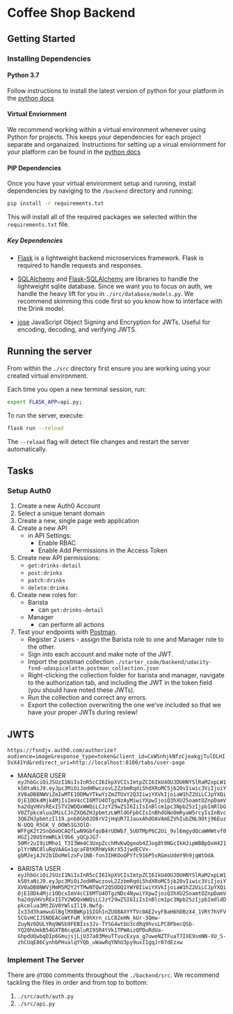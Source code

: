 # Coffee Shop Backend

## Getting Started

### Installing Dependencies

#### Python 3.7

Follow instructions to install the latest version of python for your platform in the [python docs](https://docs.python.org/3/using/unix.html#getting-and-installing-the-latest-version-of-python)

#### Virtual Enviornment

We recommend working within a virtual environment whenever using Python for projects. This keeps your dependencies for each project separate and organaized. Instructions for setting up a virual enviornment for your platform can be found in the [python docs](https://packaging.python.org/guides/installing-using-pip-and-virtual-environments/)

#### PIP Dependencies

Once you have your virtual environment setup and running, install dependencies by naviging to the `/backend` directory and running:

```bash
pip install -r requirements.txt
```

This will install all of the required packages we selected within the `requirements.txt` file.

##### Key Dependencies

- [Flask](http://flask.pocoo.org/)  is a lightweight backend microservices framework. Flask is required to handle requests and responses.

- [SQLAlchemy](https://www.sqlalchemy.org/) and [Flask-SQLAlchemy](https://flask-sqlalchemy.palletsprojects.com/en/2.x/) are libraries to handle the lightweight sqlite database. Since we want you to focus on auth, we handle the heavy lift for you in `./src/database/models.py`. We recommend skimming this code first so you know how to interface with the Drink model.

- [jose](https://python-jose.readthedocs.io/en/latest/) JavaScript Object Signing and Encryption for JWTs. Useful for encoding, decoding, and verifying JWTS.

## Running the server

From within the `./src` directory first ensure you are working using your created virtual environment.

Each time you open a new terminal session, run:

```bash
export FLASK_APP=api.py;
```

To run the server, execute:

```bash
flask run --reload
```

The `--reload` flag will detect file changes and restart the server automatically.

## Tasks

### Setup Auth0

1. Create a new Auth0 Account
2. Select a unique tenant domain
3. Create a new, single page web application
4. Create a new API
    - in API Settings:
        - Enable RBAC
        - Enable Add Permissions in the Access Token
5. Create new API permissions:
    - `get:drinks-detail`
    - `post:drinks`
    - `patch:drinks`
    - `delete:drinks`
6. Create new roles for:
    - Barista
        - can `get:drinks-detail`
    - Manager
        - can perform all actions
7. Test your endpoints with [Postman](https://getpostman.com). 
    - Register 2 users - assign the Barista role to one and Manager role to the other.
    - Sign into each account and make note of the JWT.
    - Import the postman collection `./starter_code/backend/udacity-fsnd-udaspicelatte.postman_collection.json`
    - Right-clicking the collection folder for barista and manager, navigate to the authorization tab, and including the JWT in the token field (you should have noted these JWTs).
    - Run the collection and correct any errors.
    - Export the collection overwriting the one we've included so that we have your proper JWTs during review!

## JWTS

`https://fsndjv.auth0.com/authorize?audience=image&response_type=token&client_id=CxWSnhjkNfzCjeakgjTulDLHI5vX41Yd&redirect_uri=http://localhost:8100/tabs/user-page`


- MANAGER USER
`eyJhbGciOiJSUzI1NiIsInR5cCI6IkpXVCIsImtpZCI6IkU4OUJDUHNYSlRaM2xpLW1kS0taNiJ9.eyJpc3MiOiJodHRwczovL2ZzbmRqdi5hdXRoMC5jb20vIiwic3ViIjoiYXV0aDB8NWViZmIwMTE1ODMwYTkwYzZmZTUxY2Q3IiwiYXVkIjoiaW1hZ2UiLCJpYXQiOjE1ODk4Mjk4MjIsImV4cCI6MTU4OTgzNzAyMiwiYXpwIjoiQ3hXU25oamtOZnpDamVha2dqVHVsRExISTV2WDQxWWQiLCJzY29wZSI6IiIsInBlcm1pc3Npb25zIjpbImRlbGV0ZTpkcmlua3MiLCJnZXQ6ZHJpbmtzLWRldGFpbCIsInBhdGNoOmRyaW5rcyIsInBvc3Q6ZHJpbmtzIl19.pnb8Gb02O8rV2jHqUR7IJauxAhdOAVAmEZVhIubZNL9Otj96EuzN-UQQ_R5GK_V_OOWS1G3OlD-WFFgK2t2SnQdeOCAQfLwN9GbfqoB4rUDWb7_5UOTMpP6C2Ui_9vl6mgydQcaWHWtvf0HGZj20U5YmWRLkl9b6_yQCpJG7-50Mr2uI9iUMho1_T3I3Wm4C3UxpZcchMvKwQgeob4ZJog8t9NGcIkHJipWBBpOxH421plYrNNC8luRqVAAGx1qcaFBtKRhWykKrX5JjwdECVx-gbMJejAJV2b1DoMmlzxFv1NB-fon3IHKOoQPYfc916P5sRGmsUdmY9h9jqWtOdA`


- BARISTA USER
`eyJhbGciOiJSUzI1NiIsInR5cCI6IkpXVCIsImtpZCI6IkU4OUJDUHNYSlRaM2xpLW1kS0taNiJ9.eyJpc3MiOiJodHRwczovL2ZzbmRqdi5hdXRoMC5jb20vIiwic3ViIjoiYXV0aDB8NWVjMmM5M2Y2YTMwNTQwY2Q5ODQ1YWY0IiwiYXVkIjoiaW1hZ2UiLCJpYXQiOjE1ODk4Mjc1ODcsImV4cCI6MTU4OTgzNDc4NywiYXpwIjoiQ3hXU25oamtOZnpDamVha2dqVHVsRExISTV2WDQxWWQiLCJzY29wZSI6IiIsInBlcm1pc3Npb25zIjpbImdldDpkcmlua3MtZGV0YWlsIl19.Nwfg-Ix33d3hamwuGlBglMXBWKp1SIGh1nZUO8AXYYTVc0AE2vyFBaH6hDBzX4_1VRt7hVFV5CGvHCIJ5NOEACoWtFuM_k9hXrn_cLC82eHN_kUr-3Qmw-ZuyNz6DULYRq9WSb9FEBIss3Jv-TYSG4wtbU3cdRq9hvsLPC8PbecQSb-YQ20hUmkB54GXTB6cqGAluRI9SR4tVk1TPWAizQPDuRdUa-GhpdUQwbqDIp6GmujsjLjU37a03MeuTTuucExya_g7uweNZTFuaT7IXE9smNN-XU_S-zhCUqE86CynhbPHvalqYYQb_uWawRqYNhU3py9uxI1gqJr07dEzxw`

### Implement The Server

There are `@TODO` comments throughout the `./backend/src`. We recommend tackling the files in order and from top to bottom:

1. `./src/auth/auth.py`
2. `./src/api.py`
